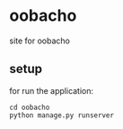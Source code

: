 # oobacho
site for oobacho

## setup

for run the application:
```
cd oobacho
python manage.py runserver 
```


